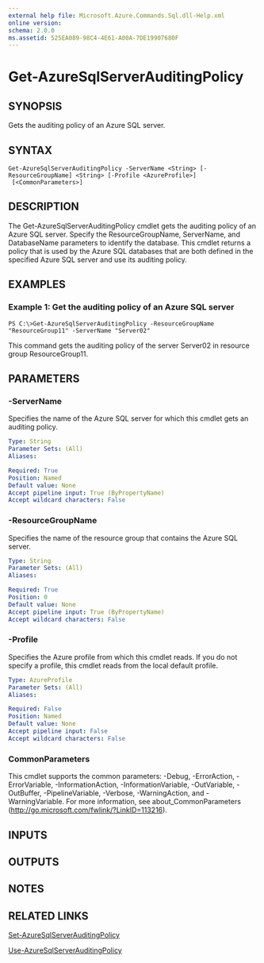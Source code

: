 ```yaml
---
external help file: Microsoft.Azure.Commands.Sql.dll-Help.xml
online version: 
schema: 2.0.0
ms.assetid: 525EA089-98C4-4E61-A00A-7DE19907680F
---
```


# Get-AzureSqlServerAuditingPolicy

## SYNOPSIS
Gets the auditing policy of an Azure SQL server.

## SYNTAX

```
Get-AzureSqlServerAuditingPolicy -ServerName <String> [-ResourceGroupName] <String> [-Profile <AzureProfile>]
 [<CommonParameters>]
```

## DESCRIPTION
The Get-AzureSqlServerAuditingPolicy cmdlet gets the auditing policy of an Azure SQL server.
Specify the ResourceGroupName, ServerName, and DatabaseName parameters to identify the database.
This cmdlet returns a policy that is used by the Azure SQL databases that are both defined in the specified Azure SQL server and use its auditing policy.

## EXAMPLES

### Example 1: Get the auditing policy of an Azure SQL server
```
PS C:\>Get-AzureSqlServerAuditingPolicy -ResourceGroupName "ResourceGroup11" -ServerName "Server02"
```

This command gets the auditing policy of the server Server02 in resource group ResourceGroup11.

## PARAMETERS

### -ServerName
Specifies the name of the Azure SQL server for which this cmdlet gets an auditing policy.

```yaml
Type: String
Parameter Sets: (All)
Aliases: 

Required: True
Position: Named
Default value: None
Accept pipeline input: True (ByPropertyName)
Accept wildcard characters: False
```

### -ResourceGroupName
Specifies the name of the resource group that contains the Azure SQL server.

```yaml
Type: String
Parameter Sets: (All)
Aliases: 

Required: True
Position: 0
Default value: None
Accept pipeline input: True (ByPropertyName)
Accept wildcard characters: False
```

### -Profile
Specifies the Azure profile from which this cmdlet reads.
If you do not specify a profile, this cmdlet reads from the local default profile.

```yaml
Type: AzureProfile
Parameter Sets: (All)
Aliases: 

Required: False
Position: Named
Default value: None
Accept pipeline input: False
Accept wildcard characters: False
```

### CommonParameters
This cmdlet supports the common parameters: -Debug, -ErrorAction, -ErrorVariable, -InformationAction, -InformationVariable, -OutVariable, -OutBuffer, -PipelineVariable, -Verbose, -WarningAction, and -WarningVariable. For more information, see about_CommonParameters (http://go.microsoft.com/fwlink/?LinkID=113216).

## INPUTS

## OUTPUTS

## NOTES

## RELATED LINKS

[Set-AzureSqlServerAuditingPolicy]()

[Use-AzureSqlServerAuditingPolicy]()


